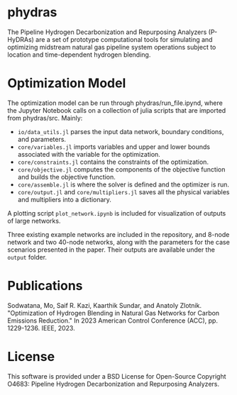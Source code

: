 # phydras

The Pipeline Hydrogen Decarbonization and Repurposing Analyzers (P-HyDRAs) are a set of prototype computational tools for simulating and optimizing midstream natural gas pipeline system operations subject to location and time-dependent hydrogen blending. 

# Optimization Model

The optimization model can be run through phydras/run_file.ipynd, where the Jupyter Notebook calls on a collection of julia scripts that are imported from phydras/src. Mainly:

* `io/data_utils.jl` parses the input data network, boundary conditions, and parameters.
* `core/variables.jl` imports variables and upper and lower bounds associated with the variable for the optimization.
* `core/constraints.jl` contains the constraints of the optimization.
* `core/objective.jl` computes the components of the objective function and builds the objective function.
* `core/assemble.jl` is where the solver is defined and the optimizer is run.
* `core/output.jl` and `core/multipliers.jl` saves all the physical variables and multipliers into a dictionary.

A plotting script `plot_network.ipynb` is included for visualization of outputs of large networks.

Three existing example networks are included in the repository, and 8-node network and two 40-node networks, along with the parameters for the case scenarios presented in the paper. Their outputs are available under the `output` folder.

# Publications

Sodwatana, Mo, Saif R. Kazi, Kaarthik Sundar, and Anatoly Zlotnik. "Optimization of Hydrogen Blending in Natural Gas Networks for Carbon Emissions Reduction." In 2023 American Control Conference (ACC), pp. 1229-1236. IEEE, 2023.

# License

This software is provided under a BSD License for Open-Source Copyright O4683: Pipeline Hydrogen Decarbonization and Repurposing Analyzers. 
